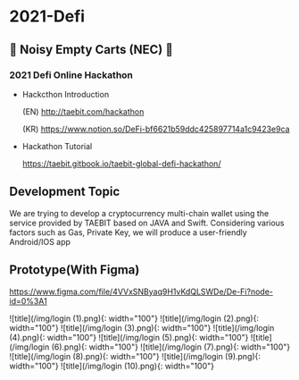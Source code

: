 # 2021-Defi
## 🛒 Noisy Empty Carts (NEC) 🛒
### 2021 Defi Online Hackathon

* Hackcthon Introduction

  (EN) http://taebit.com/hackathon 

  (KR) https://www.notion.so/DeFi-bf6621b59ddc425897714a1c9423e9ca

* Hackathon Tutorial

  https://taebit.gitbook.io/taebit-global-defi-hackathon/

## Development Topic
We are trying to develop a cryptocurrency multi-chain wallet using the service provided by TAEBIT based on JAVA and Swift. Considering various factors such as Gas, Private Key, we will produce a user-friendly Android/IOS app

## Prototype(With Figma)
https://www.figma.com/file/4VVxSNByaq9H1vKdQLSWDe/De-Fi?node-id=0%3A1

![title](/img/login (1).png){: width="100"}
![title](/img/login (2).png){: width="100"}
![title](/img/login (3).png){: width="100"}
![title](/img/login (4).png){: width="100"}
![title](/img/login (5).png){: width="100"}
![title](/img/login (6).png){: width="100"}
![title](/img/login (7).png){: width="100"}
![title](/img/login (8).png){: width="100"}
![title](/img/login (9).png){: width="100"}
![title](/img/login (10).png){: width="100"}
